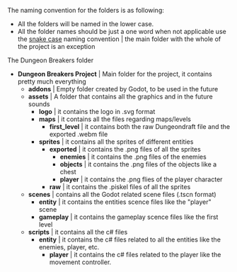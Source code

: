 The naming convention for the folders is as following:
* All the folders will be named in the lower case.
* All the folder names should be just a one word when not applicable use the [snake case](https://en.wikipedia.org/wiki/Snake_case) naming convention | the main folder with the whole of the project is an exception

The Dungeon Breakers folder 
* **Dungeon Breakers Project** | Main folder for the project, it contains pretty much everything
	*  **addons** | Empty folder created by Godot, to be used in the future
	*  **assets** | A folder that contains all the graphics and in the future sounds
		* **logo** | it contains the logo in .svg format
		* **maps** | it contains all the files regarding maps/levels
			* **first_level** | it contains both the raw Dungeondraft file and the exported .webm file
		* **sprites** | it contains all the sprites of different entities
			* **exported** | it contains the .png files of all the sprites 
				* **enemies** | it contains the .png files of the enemies
				* **objects** | it contains the .png files of the objects like a chest
				* **player** | it contains the .png flies of the player character
			* **raw** | it contains the .piskel files of all the sprites
	*  **scenes** | contains all the Godot related scene files (.tscn format)
		* **entity** | it contains the entities scence files like the "player" scene
		* **gameplay** | it contains the gameplay scence files like the first level
	*  **scripts** | it contains all the c# files
		* **entity** | it contains the c# files related to all the entities like the enemies, player, etc.
			* **player** | it contains the c# files related to the player like the movement controller.